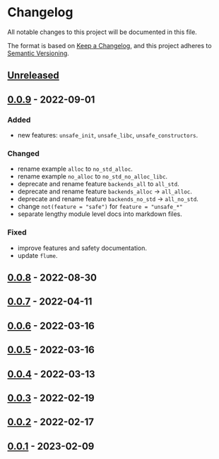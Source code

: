 # Changelog

All notable changes to this project will be documented in this file.

The format is based on [Keep a Changelog], and this project adheres to
[Semantic Versioning].

## [Unreleased]

## [0.0.9] - 2022-09-01

### Added
- new features: `unsafe_init`, `unsafe_libc`, `unsafe_constructors`.

### Changed
- rename example `alloc` to `no_std_alloc`.
- rename example `no_alloc` to `no_std_no_alloc_libc`.
- deprecate and rename feature `backends_all` to `all_std`.
- deprecate and rename feature `backends_alloc` → `all_alloc`.
- deprecate and rename feature `backends_no_std` → `all_no_std`.
- change `not(feature = "safe")` for `feature = "unsafe_*"`
- separate lengthy module level docs into markdown files.

### Fixed
- improve features and safety documentation.
- update `flume`.

## [0.0.8] - 2022-08-30

## [0.0.7] - 2022-04-11

## [0.0.6] - 2022-03-16

## [0.0.5] - 2022-03-16

## [0.0.4] - 2022-03-13

## [0.0.3] - 2022-02-19

## [0.0.2] - 2022-02-17

## [0.0.1] - 2023-02-09

[unreleased]: https://github.com/andamira/revela/compare/v0.0.9...HEAD
[0.0.9]: https://github.com/andamira/revela/releases/tag/v0.0.9
[0.0.8]: https://github.com/andamira/revela/releases/tag/v0.0.8
[0.0.7]: https://github.com/andamira/revela/releases/tag/v0.0.7
[0.0.6]: https://github.com/andamira/revela/releases/tag/v0.0.6
[0.0.5]: https://github.com/andamira/revela/releases/tag/v0.0.5
[0.0.4]: https://github.com/andamira/revela/releases/tag/v0.0.4
[0.0.3]: https://github.com/andamira/revela/releases/tag/v0.0.3
[0.0.2]: https://github.com/andamira/revela/releases/tag/v0.0.2
[0.0.1]: https://github.com/andamira/revela/releases/tag/v0.0.1

[Keep a Changelog]: https://keepachangelog.com/en/1.0.0/
[Semantic Versioning]: https://semver.org/spec/v2.0.0.html
